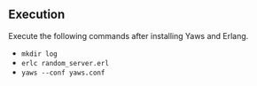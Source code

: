 ## Execution

Execute the following commands after installing Yaws and Erlang.

- `mkdir log`
- `erlc random_server.erl`
- `yaws --conf yaws.conf`
